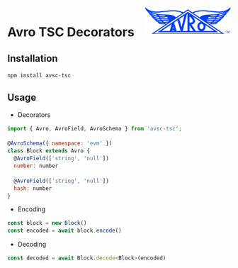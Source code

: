 <a href="https://avro.apache.org/docs/current/spec.html">
    <img src="avro-logo.png" alt="Avro logo" title="Avro" align="right" height="60" />
</a>

# Avro TSC Decorators

## Installation

```bash
npm install avsc-tsc
```

## Usage

- Decorators

```js
import { Avro, AvroField, AvroSchema } from 'avsc-tsc';

@AvroSchema({ namespace: 'evm' })
class Block extends Avro {
  @AvroField(['string', 'null'])
  number: number

  @AvroField(['string', 'null'])
  hash: number
}
```

- Encoding

```js
const block = new Block()
const encoded = await block.encode()
```

- Decoding

```js
const decoded = await Block.decode<Block>(encoded)
```
